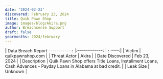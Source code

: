 ```yaml
---
date: '2024-02-23'
discovered: February 23, 2024
title: Quik Pawn Shop
image: images/blog/Akira.png
author: Breachsense Support
draft: false
yearmonths: 2024/february
---
```



| Data Breach Report
------------:     |:-------------:    | :-----:|
| Victim      | quikpawnshop.com      | 
| Threat Actor      | Akira      | 
| Date Discovered      | Feb 23, 2024      | 
| Description      | Quik Pawn Shop offers Title Loans, Installment Loans, Cash Advances - Payday Loans in Alabama at bad credit.      | 
| Leak Size      | Unknown      | 

